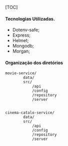 [TOC]

#### Tecnologias Utilizadas.

- Dotenv-safe;
- Express;
- Helmet;
- Mongodb;
- Morgan;

#### Organização dos diretórios

    movie-service/
    		data/
			src/
				/api
				/config
				/repository
				/server


	cinema-catalo-service/
			data/
			src/
				/api
				/config
				/repository
				/server